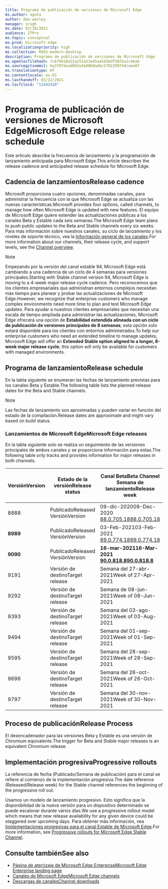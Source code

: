 ```yaml
---
title: Programa de publicación de versiones de Microsoft Edge
ms.author: aguta
author: dan-wesley
manager: srugh
ms.date: 03/18/2021
audience: ITPro
ms.topic: conceptual
ms.prod: microsoft-edge
ms.localizationpriority: high
ms.collection: M365-modern-desktop
description: Programa de publicación de versiones de Microsoft Edge
ms.openlocfilehash: 7c679918a52a251a53ed5aa5d36df587ba1c46ab
ms.sourcegitcommit: 6a3787dead062e4a0860adbc570229974dcaee07
ms.translationtype: HT
ms.contentlocale: es-ES
ms.lasthandoff: 03/22/2021
ms.locfileid: "11442420"
---
```

# <a name="microsoft-edge-release-schedule"></a><span data-ttu-id="38d98-103">Programa de publicación de versiones de Microsoft Edge</span><span class="sxs-lookup"><span data-stu-id="38d98-103">Microsoft Edge release schedule</span></span>

<span data-ttu-id="38d98-104">Este artículo describe la frecuencia de lanzamiento y la programación de lanzamiento anticipada para Microsoft Edge.</span><span class="sxs-lookup"><span data-stu-id="38d98-104">This article describes the release cadence and anticipated release schedule for Microsoft Edge.</span></span>

## <a name="release-cadence"></a><span data-ttu-id="38d98-105">Cadencia de lanzamientos</span><span class="sxs-lookup"><span data-stu-id="38d98-105">Release cadence</span></span>

<span data-ttu-id="38d98-106">Microsoft proporciona cuatro opciones, denominadas canales, para administrar la frecuencia con la que Microsoft Edge se actualiza con las nuevas características.</span><span class="sxs-lookup"><span data-stu-id="38d98-106">Microsoft provides four options, called channels, to manage how often Microsoft Edge is updated with new features.</span></span> <span data-ttu-id="38d98-107">El equipo de Microsoft Edge quiere extender las actualizaciones públicas a los canales Beta y Estable cada seis semanas.</span><span class="sxs-lookup"><span data-stu-id="38d98-107">The Microsoft Edge team plans to push public updates to the Beta and Stable channels every six weeks.</span></span> <span data-ttu-id="38d98-108">Para más información sobre nuestros canales, su ciclo de lanzamiento y los niveles de soporte técnico, vea la [Información general de los canales](https://docs.microsoft.com/DeployEdge/microsoft-edge-channels#channel-overview).</span><span class="sxs-lookup"><span data-stu-id="38d98-108">For more information about our channels, their release cycle, and support levels, see the [Channel overview](https://docs.microsoft.com/DeployEdge/microsoft-edge-channels#channel-overview).</span></span>

> [!NOTE]
> <span data-ttu-id="38d98-109">Empezando por la versión del canal estable 94, Microsoft Edge está cambiando a una cadencia de un ciclo de 4 semanas para versiones principales.</span><span class="sxs-lookup"><span data-stu-id="38d98-109">Starting with Stable channel version 94, Microsoft Edge is moving to a 4-week major release cycle cadence.</span></span> <span data-ttu-id="38d98-110">Pero reconocemos que los clientes empresariales que administran entornos complejos necesitan más tiempo para planear y probar las actualizaciones de Microsoft Edge.</span><span class="sxs-lookup"><span data-stu-id="38d98-110">However, we recognize that enterprise customers who manage complex environments need more time to plan and test Microsoft Edge updates.</span></span> <span data-ttu-id="38d98-111">Para ayudar a nuestros clientes empresariales que necesitan una escala de tiempo ampliada para administrar las actualizaciones, Microsoft Edge ofrecerá una opción de **Estabilidad extendida alineada con un ciclo de publicación de versiones principales de 8 semanas**; esta opción solo estará disponible para los clientes con entornos administrados.</span><span class="sxs-lookup"><span data-stu-id="38d98-111">To help our enterprise customers who need an extended timeline to manage updates, Microsoft Edge will offer an **Extended Stable option aligned to a longer, 8-week major release cycle**; this option will only be available for customers with managed environments.</span></span>

## <a name="release-schedule"></a><span data-ttu-id="38d98-112">Programa de lanzamiento</span><span class="sxs-lookup"><span data-stu-id="38d98-112">Release schedule</span></span>

<span data-ttu-id="38d98-113">En la tabla siguiente se enumeran las fechas de lanzamiento previstas para los canales Beta y Estable.</span><span class="sxs-lookup"><span data-stu-id="38d98-113">The following table lists the planned release dates for the Beta and Stable channels.</span></span>

> [!NOTE]
> <span data-ttu-id="38d98-114">Las fechas de lanzamiento son aproximadas y pueden variar en función del estado de la compilación.</span><span class="sxs-lookup"><span data-stu-id="38d98-114">Release dates are approximate and might vary based on build status.</span></span>

### <a name="microsoft-edge-releases"></a><span data-ttu-id="38d98-115">Lanzamientos de Microsoft Edge</span><span class="sxs-lookup"><span data-stu-id="38d98-115">Microsoft Edge releases</span></span>

<span data-ttu-id="38d98-116">En la tabla siguiente solo se realiza un seguimiento de las versiones principales de ambos canales y se proporciona información para estas.</span><span class="sxs-lookup"><span data-stu-id="38d98-116">The following table only tracks and provides information for major releases in both channels.</span></span>

| <span data-ttu-id="38d98-117">Versión</span><span class="sxs-lookup"><span data-stu-id="38d98-117">Version</span></span> | <span data-ttu-id="38d98-118">Estado de la versión</span><span class="sxs-lookup"><span data-stu-id="38d98-118">Release status</span></span> | <span data-ttu-id="38d98-119">Canal Beta</span><span class="sxs-lookup"><span data-stu-id="38d98-119">Beta Channel</span></span><br><span data-ttu-id="38d98-120">Semana de lanzamiento</span><span class="sxs-lookup"><span data-stu-id="38d98-120">Release week</span></span> | <span data-ttu-id="38d98-121">Canal estable</span><span class="sxs-lookup"><span data-stu-id="38d98-121">Stable Channel</span></span><br><span data-ttu-id="38d98-122">Semana de lanzamiento</span><span class="sxs-lookup"><span data-stu-id="38d98-122">Release week</span></span> |
|---------|-----|------|--------|
| <span data-ttu-id="38d98-123">88</span><span class="sxs-lookup"><span data-stu-id="38d98-123">88</span></span> | <span data-ttu-id="38d98-124">Publicado</span><span class="sxs-lookup"><span data-stu-id="38d98-124">Released</span></span><br><span data-ttu-id="38d98-125">Versión</span><span class="sxs-lookup"><span data-stu-id="38d98-125">Version</span></span> | <span data-ttu-id="38d98-126">09-dic-2020</span><span class="sxs-lookup"><span data-stu-id="38d98-126">09-Dec-2020</span></span><br>[<span data-ttu-id="38d98-127">88.0.705.18</span><span class="sxs-lookup"><span data-stu-id="38d98-127">88.0.705.18</span></span>](https://docs.microsoft.com/deployedge/microsoft-edge-relnote-beta-channel#version-88070518-december-9) | <span data-ttu-id="38d98-128">21-ene-2021</span><span class="sxs-lookup"><span data-stu-id="38d98-128">21-Jan-2021</span></span><br>[<span data-ttu-id="38d98-129">88.0.705.50</span><span class="sxs-lookup"><span data-stu-id="38d98-129">88.0.705.50</span></span>](https://docs.microsoft.com/deployedge/microsoft-edge-relnote-stable-channel#version-88070550-january-21)|
| **<span data-ttu-id="38d98-130">89</span><span class="sxs-lookup"><span data-stu-id="38d98-130">89</span></span>** | <span data-ttu-id="38d98-131">Publicado</span><span class="sxs-lookup"><span data-stu-id="38d98-131">Released</span></span><br><span data-ttu-id="38d98-132">Versión</span><span class="sxs-lookup"><span data-stu-id="38d98-132">Version</span></span> | <span data-ttu-id="38d98-133">03-Feb-2021</span><span class="sxs-lookup"><span data-stu-id="38d98-133">03-Feb-2021</span></span><br>[<span data-ttu-id="38d98-134">89.0.774.18</span><span class="sxs-lookup"><span data-stu-id="38d98-134">89.0.774.18</span></span>](https://docs.microsoft.com/deployedge/microsoft-edge-relnote-beta-channel#version-89077418-february-3) | **<span data-ttu-id="38d98-135">04-mar.-2021</span><span class="sxs-lookup"><span data-stu-id="38d98-135">04-Mar-2021</span></span>**<br>**[<span data-ttu-id="38d98-136">89.0.774.45</span><span class="sxs-lookup"><span data-stu-id="38d98-136">89.0.774.45</span></span>](https://docs.microsoft.com/deployedge/microsoft-edge-relnote-stable-channel#version-89077445-march-21)** |
| **<span data-ttu-id="38d98-137">90</span><span class="sxs-lookup"><span data-stu-id="38d98-137">90</span></span>** | <span data-ttu-id="38d98-138">Publicado</span><span class="sxs-lookup"><span data-stu-id="38d98-138">Released</span></span><br><span data-ttu-id="38d98-139">Versión</span><span class="sxs-lookup"><span data-stu-id="38d98-139">Version</span></span> | **<span data-ttu-id="38d98-140">16-mar-2021</span><span class="sxs-lookup"><span data-stu-id="38d98-140">16-Mar-2021</span></span>**<br>**[<span data-ttu-id="38d98-141">90.0.818.8</span><span class="sxs-lookup"><span data-stu-id="38d98-141">90.0.818.8</span></span>](https://docs.microsoft.com/deployedge/microsoft-edge-relnote-beta-channel#version-9008188-march-16)** | <span data-ttu-id="38d98-142">Semana del 15-abr-2021</span><span class="sxs-lookup"><span data-stu-id="38d98-142">Week of 15-Apr-2021</span></span> |
| <span data-ttu-id="38d98-143">91</span><span class="sxs-lookup"><span data-stu-id="38d98-143">91</span></span> | <span data-ttu-id="38d98-144">Versión de destino</span><span class="sxs-lookup"><span data-stu-id="38d98-144">Target release</span></span> | <span data-ttu-id="38d98-145">Semana del 27-abr-2021</span><span class="sxs-lookup"><span data-stu-id="38d98-145">Week of 27-Apr-2021</span></span> | <span data-ttu-id="38d98-146">Semana del 27-may-2021</span><span class="sxs-lookup"><span data-stu-id="38d98-146">Week of 27-May-2021</span></span> |
| <span data-ttu-id="38d98-147">92</span><span class="sxs-lookup"><span data-stu-id="38d98-147">92</span></span> | <span data-ttu-id="38d98-148">Versión de destino</span><span class="sxs-lookup"><span data-stu-id="38d98-148">Target release</span></span> | <span data-ttu-id="38d98-149">Semana de 08-jun-2021</span><span class="sxs-lookup"><span data-stu-id="38d98-149">Week of 08-Jun-2021</span></span> | <span data-ttu-id="38d98-150">Semana del 22-jul-2021</span><span class="sxs-lookup"><span data-stu-id="38d98-150">Week of 22-Jul-2021</span></span> |
| <span data-ttu-id="38d98-151">93</span><span class="sxs-lookup"><span data-stu-id="38d98-151">93</span></span> | <span data-ttu-id="38d98-152">Versión de destino</span><span class="sxs-lookup"><span data-stu-id="38d98-152">Target release</span></span> | <span data-ttu-id="38d98-153">Semana del 03-ago-2021</span><span class="sxs-lookup"><span data-stu-id="38d98-153">Week of 03-Aug-2021</span></span> | <span data-ttu-id="38d98-154">Semana del 02-sep-2021</span><span class="sxs-lookup"><span data-stu-id="38d98-154">Week of 02-Sep-2021</span></span> |
| <span data-ttu-id="38d98-155">94</span><span class="sxs-lookup"><span data-stu-id="38d98-155">94</span></span> | <span data-ttu-id="38d98-156">Versión de destino</span><span class="sxs-lookup"><span data-stu-id="38d98-156">Target release</span></span> | <span data-ttu-id="38d98-157">Semana del 01-sep-2021</span><span class="sxs-lookup"><span data-stu-id="38d98-157">Week of 01-Sep-2021</span></span> | <span data-ttu-id="38d98-158">Semana del 23-sep-2021</span><span class="sxs-lookup"><span data-stu-id="38d98-158">Week of 23-Sep-2021</span></span> |
| <span data-ttu-id="38d98-159">95</span><span class="sxs-lookup"><span data-stu-id="38d98-159">95</span></span> | <span data-ttu-id="38d98-160">Versión de destino</span><span class="sxs-lookup"><span data-stu-id="38d98-160">Target release</span></span> | <span data-ttu-id="38d98-161">Semana del 28-sep-2021</span><span class="sxs-lookup"><span data-stu-id="38d98-161">Week of 28-Sep-2021</span></span> | <span data-ttu-id="38d98-162">Semana del 21-oct-2021</span><span class="sxs-lookup"><span data-stu-id="38d98-162">Week of 21-Oct-2021</span></span> |
| <span data-ttu-id="38d98-163">96</span><span class="sxs-lookup"><span data-stu-id="38d98-163">96</span></span> | <span data-ttu-id="38d98-164">Versión de destino</span><span class="sxs-lookup"><span data-stu-id="38d98-164">Target release</span></span> | <span data-ttu-id="38d98-165">Semana del 26-oct-2021</span><span class="sxs-lookup"><span data-stu-id="38d98-165">Week of 26-Oct-2021</span></span> | <span data-ttu-id="38d98-166">Semana del 18-nov-2021</span><span class="sxs-lookup"><span data-stu-id="38d98-166">Week of 18-Nov-2021</span></span> |
| <span data-ttu-id="38d98-167">97</span><span class="sxs-lookup"><span data-stu-id="38d98-167">97</span></span> | <span data-ttu-id="38d98-168">Versión de destino</span><span class="sxs-lookup"><span data-stu-id="38d98-168">Target release</span></span> | <span data-ttu-id="38d98-169">Semana del 30-nov-2021</span><span class="sxs-lookup"><span data-stu-id="38d98-169">Week of 30-Nov-2021</span></span> | <span data-ttu-id="38d98-170">Semana del 06-ene-2022</span><span class="sxs-lookup"><span data-stu-id="38d98-170">Week of 06-Jan-2022</span></span> |

## <a name="release-process"></a><span data-ttu-id="38d98-171">Proceso de publicación</span><span class="sxs-lookup"><span data-stu-id="38d98-171">Release Process</span></span>

<span data-ttu-id="38d98-172">El desencadenador para las versiones Beta y Estable es una versión de Chromium equivalente.</span><span class="sxs-lookup"><span data-stu-id="38d98-172">The trigger for Beta and Stable major releases is an equivalent Chromium release.</span></span>

## <a name="progressive-rollouts"></a><span data-ttu-id="38d98-173">Implementación progresiva</span><span class="sxs-lookup"><span data-stu-id="38d98-173">Progressive rollouts</span></span>

<span data-ttu-id="38d98-174">La referencia de fecha (Publicado/Semana de publicación) para el canal se refiere al comienzo de la implementación progresiva.</span><span class="sxs-lookup"><span data-stu-id="38d98-174">The date reference (Released/Release week) for the Stable channel references the beginning of the progressive roll out.</span></span>

<span data-ttu-id="38d98-175">Usamos un modelo de lanzamiento progresivo. Esto significa que la disponibilidad de la nueva versión para un dispositivo determinado se puede escalonar durante varios días.</span><span class="sxs-lookup"><span data-stu-id="38d98-175">We use a progressive rollout model which means that new release availability for any given device could be staggered over upcoming days.</span></span> <span data-ttu-id="38d98-176">Para obtener más información, vea [Implementaciones progresivas para el canal Estable de Microsoft Edge](microsoft-edge-update-progressive-rollout.md).</span><span class="sxs-lookup"><span data-stu-id="38d98-176">For more information, see [Progressive rollouts for Microsoft Edge Stable Channel](microsoft-edge-update-progressive-rollout.md).</span></span>

## <a name="see-also"></a><span data-ttu-id="38d98-177">Consulte también</span><span class="sxs-lookup"><span data-stu-id="38d98-177">See also</span></span>

- [<span data-ttu-id="38d98-178">Página de aterrizaje de Microsoft Edge Enterprise</span><span class="sxs-lookup"><span data-stu-id="38d98-178">Microsoft Edge Enterprise landing page</span></span>](https://aka.ms/EdgeEnterprise)
- [<span data-ttu-id="38d98-179">Canales de Microsoft Edge</span><span class="sxs-lookup"><span data-stu-id="38d98-179">Microsoft Edge channels</span></span>](microsoft-edge-channels.md)
- [<span data-ttu-id="38d98-180">Descargas de canales</span><span class="sxs-lookup"><span data-stu-id="38d98-180">Channel downloads</span></span>](https://www.microsoft.com/edge/business/download)